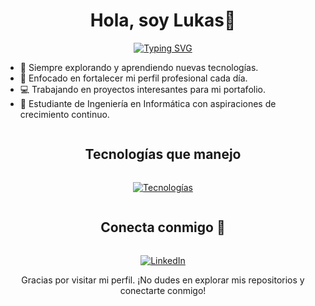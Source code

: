 <!--tech stack icons-->
<h1 align="center">Hola, soy Lukas​👋</h1>

<p align="center">
  <a href="https://git.io/typing-svg">
    <img src="https://readme-typing-svg.herokuapp.com?font=Fira+Code&weight=900&size=23&pause=300&width=435&lines=¡Bienvenido+a+mi+perfil+de+GitHub!;+;Soy+un+apasionado+programador​👾;+;Descubre+un+poco+más+sobre+mí+⬇️" alt="Typing SVG" />
  </a>
</p>

- 🧠 Siempre explorando y aprendiendo nuevas tecnologías.
- 💪 Enfocado en fortalecer mi perfil profesional cada día.
- 💻 Trabajando en proyectos interesantes para mi portafolio.
- 🦅 Estudiante de Ingeniería en Informática con aspiraciones de crecimiento continuo.

<div align="center">
  <h2 style="display: inline-block">Tecnologías que manejo</h2>
</div>

<!-- Tech stack icons -->
<p align="center">
  <a href="https://skillicons.dev">
    <img src="https://skillicons.dev/icons?i=python,django,dotnet,mysql,git,html,css,javascript,kali,arduino,powerbi" alt="Tecnologías" />
  </a>
</p>

<div align="center">
  <h2 style="display: inline-block">Conecta conmigo 🤝</h2>
</div>

<p align="center">
  <a href="https://www.linkedin.com/in/lukas-meza-lagos/">
    <img src="https://skillicons.dev/icons?i=linkedin" alt="LinkedIn" />
  </a>
</p>

<div align="center">
  <p>Gracias por visitar mi perfil. ¡No dudes en explorar mis repositorios y conectarte conmigo!</p>
</div>
